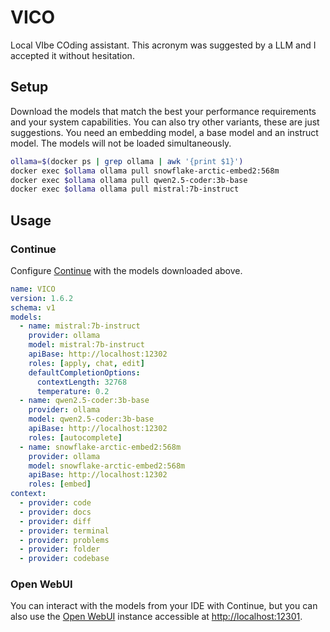 # VICO

Local VIbe COding assistant. This acronym was suggested by a LLM and I accepted
it without hesitation.

## Setup

Download the models that match the best your performance requirements and your
system capabilities. You can also try other variants, these are just
suggestions. You need an embedding model, a base model and an instruct model.
The models will not be loaded simultaneously.

```bash
ollama=$(docker ps | grep ollama | awk '{print $1}')
docker exec $ollama ollama pull snowflake-arctic-embed2:568m
docker exec $ollama ollama pull qwen2.5-coder:3b-base
docker exec $ollama ollama pull mistral:7b-instruct
```

## Usage

### Continue

Configure [Continue](https://www.continue.dev) with the models downloaded above.

```yaml
name: VICO
version: 1.6.2
schema: v1
models:
  - name: mistral:7b-instruct
    provider: ollama
    model: mistral:7b-instruct
    apiBase: http://localhost:12302
    roles: [apply, chat, edit]
    defaultCompletionOptions:
      contextLength: 32768
      temperature: 0.2
  - name: qwen2.5-coder:3b-base
    provider: ollama
    model: qwen2.5-coder:3b-base
    apiBase: http://localhost:12302
    roles: [autocomplete]
  - name: snowflake-arctic-embed2:568m
    provider: ollama
    model: snowflake-arctic-embed2:568m
    apiBase: http://localhost:12302
    roles: [embed]
context:
  - provider: code
  - provider: docs
  - provider: diff
  - provider: terminal
  - provider: problems
  - provider: folder
  - provider: codebase
```

### Open WebUI

You can interact with the models from your IDE with Continue, but you can also
use the [Open WebUI](https://openwebui.com) instance accessible at
[http://localhost:12301](http://localhost:12301).
